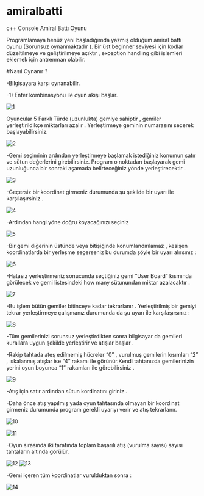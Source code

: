 # amiralbatti
c++ Console Amiral Battı  Oyunu

Programlamaya henüz yeni başladığımda yazmış olduğum amiral battı oyunu (Sorunsuz oynanmaktadır ).
Bir üst beginner seviyesi için kodlar düzeltilmeye ve geliştirilmeye açıktır , exception handling gibi işlemleri eklemek için antrenman olabilir.

#Nasıl Oynanır ? 

-Bilgisayara karşı oynanabilir.

-1+Enter kombinasyonu ile oyun akışı başlar.

![1](https://github.com/fatihmgenc/BattleShips/blob/master/img/img/1.png)

Oyuncular 5 Farklı Türde (uzunlukta) gemiye sahiptir , gemiler yerleştirildikçe miktarları azalır . Yerleştirmeye geminin numarasını seçerek başlayabilirsiniz.

![2](https://github.com/fatihmgenc/BattleShips/blob/master/img/img/2.png)

-Gemi seçiminin ardından yerleştirmeye başlamak istediğiniz konumun satır ve sütun değerlerini girebilirsiniz. Program o noktadan başlayarak gemi uzunluğunca bir sonraki aşamada belirteceğiniz yönde yerleştirecektir . 

![3](https://github.com/fatihmgenc/BattleShips/blob/master/img/img/3.png)

-Geçersiz bir koordinat girmeniz durumunda şu şekilde bir uyarı ile karşılaşırsiniz .

![4](https://github.com/fatihmgenc/BattleShips/blob/master/img/img/4.png)

-Ardından  hangi yöne doğru koyacağınızı seçiniz

![5](https://github.com/fatihmgenc/BattleShips/blob/master/img/img/5.png)

-Bir gemi diğerinin üstünde veya bitişiğinde konumlandırılamaz , kesişen koordinatlarda bir yerleşme seçerseniz bu durumda şöyle bir uyarı alırsınız : 

![6](https://github.com/fatihmgenc/BattleShips/blob/master/img/img/6.png)

-Hatasız yerleştirmeniz sonucunda seçtiğiniz gemi “User Board” kısmında görülecek ve gemi listesindeki how many sütunundan miktar azalacaktır . 

![7](https://github.com/fatihmgenc/BattleShips/blob/master/img/img/7.png)

-Bu işlem bütün gemiler bitinceye kadar tekrarlanır . Yerleştirilmiş bir gemiyi tekrar yerleştirmeye çalışmanız durumunda da şu uyarı ile karşılaşırsınız : 

![8](https://github.com/fatihmgenc/BattleShips/blob/master/img/img/8.png)

-Tüm gemilerinizi sorunsuz yerleştirdikten sonra bilgisayar da gemileri kurallara uygun şekilde yerleştirir ve atışlar başlar . 

-Rakip tahtada ateş edilmemiş hücreler “0” , vurulmuş gemilerin kısımları “2” , ıskalanmış atışlar ise “4” rakamı ile görünür.Kendi tahtanızda gemilerinizin yerini oyun boyunca “1” rakamları ile görebilirsiniz .

![9](https://github.com/fatihmgenc/BattleShips/blob/master/img/img/9.png)

-Atış için satır ardından sütun kordinatını giriniz .

-Daha önce atış yapılmış yada oyun tahtasında olmayan bir koordinat girmeniz durumunda program gerekli uyarıyı verir ve atış tekrarlanır.

![10](https://github.com/fatihmgenc/BattleShips/blob/master/img/img/10.png)

![11](https://github.com/fatihmgenc/BattleShips/blob/master/img/img/11.png)

-Oyun sırasında iki tarafında toplam başarılı atış (vurulma sayısı) sayısı tahtaların altında görülür.

![12](https://github.com/fatihmgenc/BattleShips/blob/master/img/img/12.png)
![13](https://github.com/fatihmgenc/BattleShips/blob/master/img/img/13.png)

-Gemi içeren tüm koordinatlar vurulduktan sonra : 

![14](https://github.com/fatihmgenc/BattleShips/blob/master/img/img/14.png)












